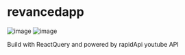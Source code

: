 # revancedapp
 ![image](https://github.com/Subhash002/revancedapp/assets/29842088/67861819-b3f3-4c46-8266-38d54fe9d4de)
![image](https://github.com/Subhash002/revancedapp/assets/29842088/2ceb1721-bf13-40d4-8efc-fb92560be08c)

Build with ReactQuery and powered by rapidApi youtube API
